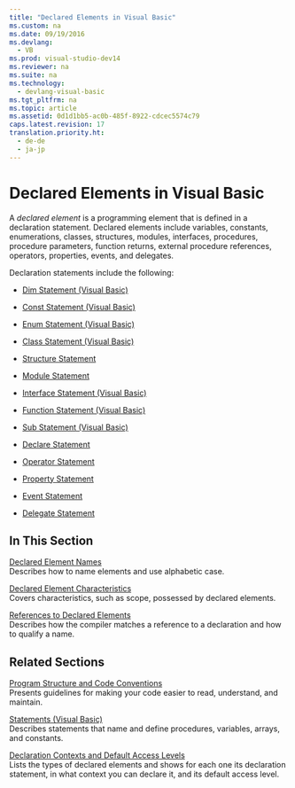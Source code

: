 ```yaml
---
title: "Declared Elements in Visual Basic"
ms.custom: na
ms.date: 09/19/2016
ms.devlang: 
  - VB
ms.prod: visual-studio-dev14
ms.reviewer: na
ms.suite: na
ms.technology: 
  - devlang-visual-basic
ms.tgt_pltfrm: na
ms.topic: article
ms.assetid: 0d1d1bb5-ac0b-485f-8922-cdcec5574c79
caps.latest.revision: 17
translation.priority.ht: 
  - de-de
  - ja-jp
---
```

# Declared Elements in Visual Basic
A *declared element* is a programming element that is defined in a declaration statement. Declared elements include variables, constants, enumerations, classes, structures, modules, interfaces, procedures, procedure parameters, function returns, external procedure references, operators, properties, events, and delegates.  
  
 Declaration statements include the following:  
  
-   [Dim Statement (Visual Basic)](../Topic/Dim%20Statement%20\(Visual%20Basic\).md)  
  
-   [Const Statement (Visual Basic)](../Topic/Const%20Statement%20\(Visual%20Basic\).md)  
  
-   [Enum Statement (Visual Basic)](../Topic/Enum%20Statement%20\(Visual%20Basic\).md)  
  
-   [Class Statement (Visual Basic)](../Topic/Class%20Statement%20\(Visual%20Basic\).md)  
  
-   [Structure Statement](../Topic/Structure%20Statement.md)  
  
-   [Module Statement](../Topic/Module%20Statement.md)  
  
-   [Interface Statement (Visual Basic)](../vs140/Interface-Statement--Visual-Basic-.md)  
  
-   [Function Statement (Visual Basic)](../Topic/Function%20Statement%20\(Visual%20Basic\).md)  
  
-   [Sub Statement (Visual Basic)](../Topic/Sub%20Statement%20\(Visual%20Basic\).md)  
  
-   [Declare Statement](../Topic/Declare%20Statement.md)  
  
-   [Operator Statement](../vs140/Operator-Statement.md)  
  
-   [Property Statement](../vs140/Property-Statement.md)  
  
-   [Event Statement](../vs140/Event-Statement.md)  
  
-   [Delegate Statement](../vs140/Delegate-Statement.md)  
  
## In This Section  
 [Declared Element Names](../vs140/Declared-Element-Names--Visual-Basic-.md)  
 Describes how to name elements and use alphabetic case.  
  
 [Declared Element Characteristics](../vs140/Declared-Element-Characteristics--Visual-Basic-.md)  
 Covers characteristics, such as scope, possessed by declared elements.  
  
 [References to Declared Elements](../vs140/References-to-Declared-Elements--Visual-Basic-.md)  
 Describes how the compiler matches a reference to a declaration and how to qualify a name.  
  
## Related Sections  
 [Program Structure and Code Conventions](../vs140/Program-Structure-and-Code-Conventions--Visual-Basic-.md)  
 Presents guidelines for making your code easier to read, understand, and maintain.  
  
 [Statements (Visual Basic)](../vs140/Statements--Visual-Basic-.md)  
 Describes statements that name and define procedures, variables, arrays, and constants.  
  
 [Declaration Contexts and Default Access Levels](../vs140/Declaration-Contexts-and-Default-Access-Levels--Visual-Basic-.md)  
 Lists the types of declared elements and shows for each one its declaration statement, in what context you can declare it, and its default access level.